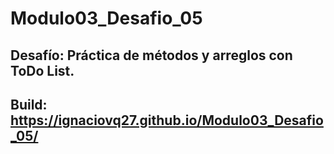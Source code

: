 # Modulo03_Desafio_05
## Desafío: Práctica de métodos y arreglos con ToDo List.
## Build: https://ignaciovq27.github.io/Modulo03_Desafio_05/
